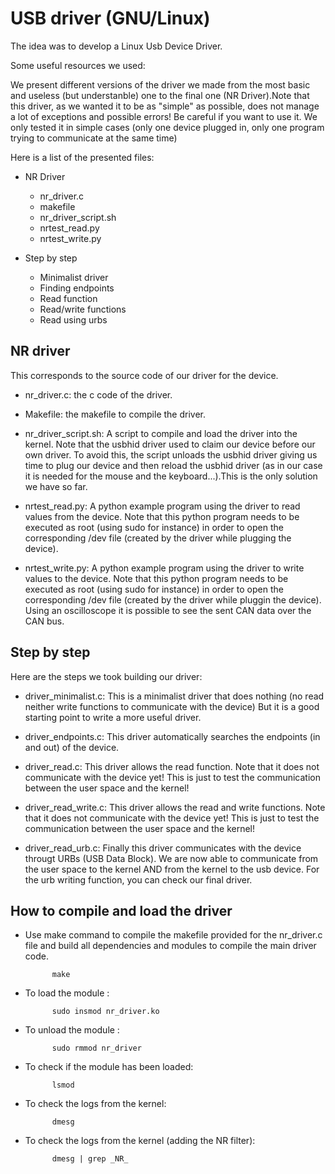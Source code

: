 # USB driver (GNU/Linux)

The idea was to develop a Linux Usb Device Driver.

Some useful resources we used:

We present different versions of the driver we made from the most basic and useless (but understanble) one to the final one (NR Driver).Note that this driver, as we wanted it to be as "simple" as possible, does not manage a lot of exceptions and possible errors! Be careful if you want to use it.
We only tested it in simple cases (only one device plugged in, only one program trying to communicate at the same time)

Here is a list of the presented files: 

- NR Driver
    - nr_driver.c
    - makefile
    - nr_driver_script.sh
    - nrtest_read.py
    - nrtest_write.py

- Step by step
    - Minimalist driver
    - Finding endpoints
    - Read function
    - Read/write functions
    - Read using urbs


## NR driver

This corresponds to the source code of our driver for the device.

- nr_driver.c: the c code of the driver.

- Makefile: the makefile to compile the driver.

- nr_driver_script.sh: A script to compile and load the driver into the kernel. Note that the usbhid driver used to claim our device before our own driver. To avoid this, the script unloads the usbhid driver giving us time to plug our device and then reload the usbhid driver (as in our case it is needed for the mouse and the keyboard...).This is the only solution we have so far.

- nrtest_read.py: A python example program using the driver to read values from the device. Note that this python program needs to be executed as root (using sudo for instance) in order to open the corresponding /dev file (created by the driver while plugging the device).

- nrtest_write.py: A python example program using the driver to write values to the device. Note that this python program needs to be executed as root (using sudo for instance) in order to open the corresponding /dev file (created by the driver while pluggin the device). Using an oscilloscope it is possible to see the sent CAN data over the CAN bus. 


## Step by step

Here are the steps we took building our driver:

- driver_minimalist.c: This is a minimalist driver that does nothing (no read neither write functions to communicate with the device) But it is a good starting point to write a more useful driver.

- driver_endpoints.c: This driver automatically searches the endpoints (in and out) of the device.

- driver_read.c: This driver allows the read function. Note that it does not communicate with the device yet! This is just to test the communication between the user space and the kernel!

- driver_read_write.c: This driver allows the read and write functions. Note that it does not communicate with the device yet! This is just to test the communication between the user space and the kernel!

- driver_read_urb.c: Finally this driver communicates with the device througt URBs (USB Data Block). We are now able to communicate from the user space to the kernel AND from the kernel to the usb device. For the urb writing function, you can check our final driver.

## How to compile and load the driver

* Use make command to compile the makefile provided for the nr_driver.c file and build all dependencies and modules to compile the main driver code.

            make
            
* To load the module : 
            
            sudo insmod nr_driver.ko

* To unload the module : 

            sudo rmmod nr_driver

* To check if the module has been loaded: 
            
            lsmod

* To check the logs from the kernel: 

            dmesg

* To check the logs from the kernel (adding the NR filter): 
            
            dmesg | grep _NR_
